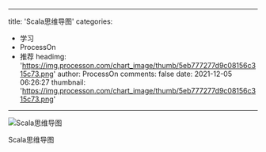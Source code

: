 
---
title: 'Scala思维导图'
categories: 
 - 学习
 - ProcessOn
 - 推荐
headimg: 'https://img.processon.com/chart_image/thumb/5eb777277d9c08156c315c73.png'
author: ProcessOn
comments: false
date: 2021-12-05 06:26:27
thumbnail: 'https://img.processon.com/chart_image/thumb/5eb777277d9c08156c315c73.png'
---

<div>   
<img class="thumb" alt="Scala思维导图" src="https://img.processon.com/chart_image/thumb/5eb777277d9c08156c315c73.png" referrerpolicy="no-referrer">
<p>Scala思维导图</p>  
</div>
            